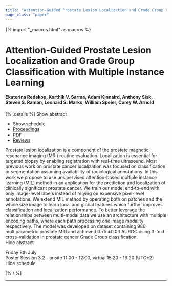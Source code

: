 ```yaml
---
title: "Attention-Guided Prostate Lesion Localization and Grade Group Classification with Multiple Instance Learning"
page_class: "paper"
---
```


{% import "_macros.html" as macros %}

# Attention-Guided Prostate Lesion Localization and Grade Group Classification with Multiple Instance Learning

#### Ekaterina Redekop, Karthik V. Sarma, Adam Kinnaird, Anthony Sisk, Steven S. Raman, Leonard S. Marks, William Speier, Corey W. Arnold

[% .details %]
<a class="toggle_visibility" data-selector=".abstract" data-level="3">Show abstract</a>
- <a class="toggle_visibility" data-selector=".schedule" data-level="3">Show schedule</a>
- <a href="">Proceedings</a>
- <a href="https://openreview.net/pdf?id=QDJhkKy5x4q">PDF</a>
- <a href="https://openreview.net/forum?id=QDJhkKy5x4q">Reviews</a>

<p>
    <span class="abstract">
        Prostate lesion localization is a component of the prostate magnetic resonance imaging (MRI) routine evaluation. Localization is essential for targeted biopsy by enabling registration with real-time ultrasound. Most previous work on prostate cancer localization was focused on classification or segmentation assuming availability of radiological annotations. In this work we propose to use unsipervised attention-based multiple instance learning (MIL) method in an application for the prediction and localization of clinically significant prostate cancer. We train our model end-to-end with only image-level labels instead of relying on expensive pixel-level annotations. We extend MIL method by operating both on patches and the whole size image to learn local and global features which further improves classification and localization performance. To better leverage the relationships between multi-modal data we use an architecture with multiple encoding paths, where each path processing one image modality respectively. The model was developed on dataset containing 986 multiparametric prostate MRI and achieved 0.75 ±0.03 AUROC using 3-fold cross-validation in prostate cancer Grade Group classification.
        <br>
        <span class="actions"><a class="toggle_visibility" data-level="2">Hide abstract</a></span>
    </span>
</p>

<p>
    <span class="schedule">
        Friday 8th July<br>Poster Session 3.2 - onsite 11:00 - 12:00, virtual 15:20 - 16:20 (UTC+2)
        <br>
        <span class="actions"><a class="toggle_visibility" data-level="2">Hide schedule</a></span>
    </span>
</p>

[% / %]


---
<!-- { macros.presentation('', '', 720, 450) } -->
